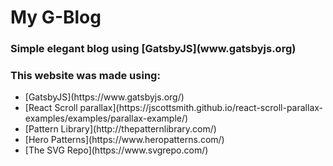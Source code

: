 <h1>
  My G-Blog
</h1>
<h3>
  Simple elegant blog using [GatsbyJS](www.gatsbyjs.org)
</h3>

<h3>This website was made using:</h3>
<ul>
  <li>[GatsbyJS](https://www.gatsbyjs.org/)</li>
  <li>[React Scroll parallax](https://jscottsmith.github.io/react-scroll-parallax-examples/examples/parallax-example/)</li>
  <li>[Pattern Library](http://thepatternlibrary.com/)</li>
  <li>[Hero Patterns](https://www.heropatterns.com/)</li>
  <li>[The SVG Repo](https://www.svgrepo.com/)</li>
</ul>
